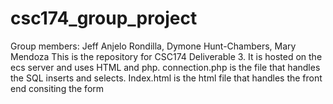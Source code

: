 # csc174_group_project
Group members: Jeff Anjelo Rondilla, Dymone Hunt-Chambers, Mary Mendoza
This is the repository for CSC174 Deliverable 3. It is hosted on the ecs server and uses HTML and php. 
connection.php is the file that handles the SQL inserts and selects.
Index.html is the html file that handles the front end consiting the form 
